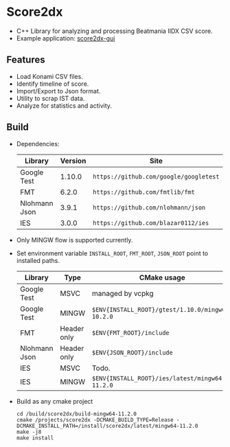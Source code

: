 # Score2dx

- C++ Library for analyzing and processing Beatmania IIDX CSV score.
- Example application: [score2dx-gui](https://github.com/blazar0112/score2dx-gui)

## Features

- Load Konami CSV files.
- Identify timeline of score.
- Import/Export to Json format.
- Utility to scrap IST data.
- Analyze for statistics and activity.

## Build

- Dependencies:

    | Library | Version | Site |
    | - | - | - |
    | Google Test | 1.10.0 | `https://github.com/google/googletest` |
    | FMT | 6.2.0 | `https://github.com/fmtlib/fmt` |
    | Nlohmann Json | 3.9.1 | `https://github.com/nlohmann/json` |
    | IES | 3.0.0 | `https://github.com/blazar0112/ies` |

- Only MINGW flow is supported currently.
- Set environment variable `INSTALL_ROOT`, `FMT_ROOT`, `JSON_ROOT` point to installed paths.

    | Library | Type | CMake usage |
    | - | - | - |
    | Google Test | MSVC | managed by vcpkg |
    | Google Test | MINGW | `$ENV{INSTALL_ROOT}/gtest/1.10.0/mingw64-10.2.0` |
    | FMT | Header only | `$ENV{FMT_ROOT}/include` |
    | Nlohmann Json | Header only | `$ENV{JSON_ROOT}/include` |
    | IES | MSVC | Todo. |
    | IES | MINGW | `$ENV{INSTALL_ROOT}/ies/latest/mingw64-11.2.0` |

- Build as any cmake project

    ```
    cd /build/score2dx/build-mingw64-11.2.0
    cmake /projects/score2dx -DCMAKE_BUILD_TYPE=Release -DCMAKE_INSTALL_PATH=/install/score2dx/latest/mingw64-11.2.0
    make -j8
    make install
    ```